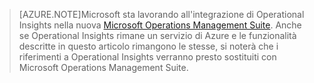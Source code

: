 > [AZURE.NOTE]Microsoft sta lavorando all'integrazione di Operational Insights nella nuova [Microsoft Operations Management Suite](http://microsoft.com/oms). Anche se Operational Insights rimane un servizio di Azure e le funzionalità descritte in questo articolo rimangono le stesse, si noterà che i riferimenti a Operational Insights verranno presto sostituiti con Microsoft Operations Management Suite.

<!---HONumber=July15_HO4-->